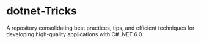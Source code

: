 # dotnet-Tricks
A repository consolidating best practices, tips, and efficient techniques for developing high-quality applications with C# .NET 6.0.
